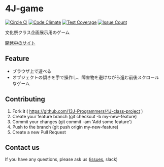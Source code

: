 # 4J-game

[![Circle CI](https://circleci.com/gh/13J-Programmers/4J-game/tree/master.svg?style=shield)](https://circleci.com/gh/13J-Programmers/4J-game/tree/master)
[![Code Climate](https://codeclimate.com/github/13J-Programmers/4J-game/badges/gpa.svg)](https://codeclimate.com/github/13J-Programmers/4J-game)
[![Test Coverage](https://codeclimate.com/github/13J-Programmers/4J-game/badges/coverage.svg)](https://codeclimate.com/github/13J-Programmers/4J-game/coverage)
[![Issue Count](https://codeclimate.com/github/13J-Programmers/4J-game/badges/issue_count.svg)](https://codeclimate.com/github/13J-Programmers/4J-game)


文化祭クラス企画展示用のゲーム

[開発中のサイト](https://n4js.herokuapp.com/)


Feature
-------

- ブラウザ上で遊べる
- オブジェクトの傾きを手で操作し、障害物を避けながら進む前後スクロールなゲーム


Contributing
------------

1. Fork it ( https://github.com/13J-Programmers/4J-class-project )
2. Create your feature branch (git checkout -b my-new-feature)
3. Commit your changes (git commit -am 'Add some feature')
4. Push to the branch (git push origin my-new-feature)
5. Create a new Pull Request


Contact us
----------

If you have any questions, please ask us ([issues](https://github.com/13J-Programmers/4J-class-project/issues), slack)
